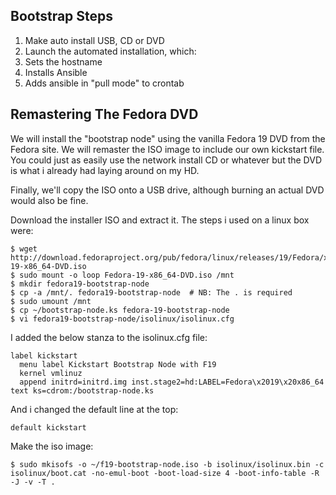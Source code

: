 ## Bootstrap Steps ##

1. Make auto install USB, CD or DVD
2. Launch the automated installation, which:
  1. Sets the hostname
  2. Installs Ansible
  3. Adds ansible in "pull mode" to crontab


## Remastering The Fedora DVD ##

We will install the "bootstrap node" using the vanilla
Fedora 19 DVD from the Fedora site. We will remaster the
ISO image to include our own kickstart file. You could
just as easily use the network install CD or whatever
but the DVD is what i already had laying around on my HD.

Finally, we'll copy the ISO onto a USB drive, although
burning an actual DVD would also be fine.

Download the installer ISO and extract it. The steps
i used on a linux box were:

    $ wget http://download.fedoraproject.org/pub/fedora/linux/releases/19/Fedora/x86_64/iso/Fedora-19-x86_64-DVD.iso
    $ sudo mount -o loop Fedora-19-x86_64-DVD.iso /mnt
    $ mkdir fedora19-bootstrap-node
    $ cp -a /mnt/. fedora19-bootstrap-node  # NB: The . is required
    $ sudo umount /mnt
    $ cp ~/bootstrap-node.ks fedora-19-bootstrap-node
    $ vi fedora19-bootstrap-node/isolinux/isolinux.cfg

I added the below stanza to the isolinux.cfg file:

    label kickstart
      menu label Kickstart Bootstrap Node with F19
      kernel vmlinuz
      append initrd=initrd.img inst.stage2=hd:LABEL=Fedora\x2019\x20x86_64 text ks=cdrom:/bootstrap-node.ks

And i changed the default line at the top:

    default kickstart

Make the iso image:

    $ sudo mkisofs -o ~/f19-bootstrap-node.iso -b isolinux/isolinux.bin -c isolinux/boot.cat -no-emul-boot -boot-load-size 4 -boot-info-table -R -J -v -T .

